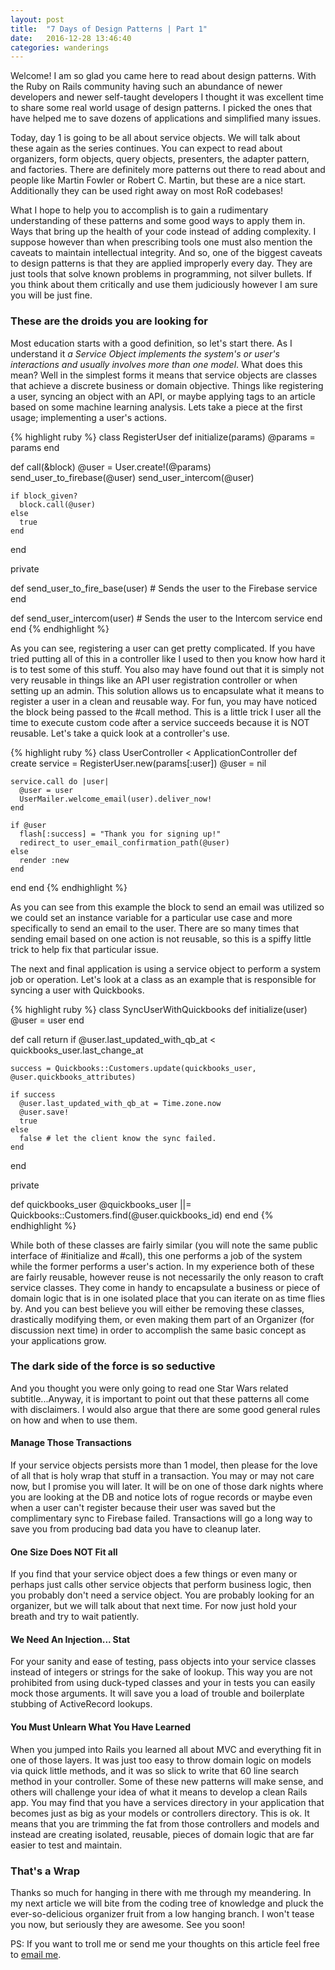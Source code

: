```yaml
---
layout: post
title:  "7 Days of Design Patterns | Part 1"
date:   2016-12-28 13:46:40
categories: wanderings
---
```

Welcome! I am so glad you came here to read about design patterns. With the Ruby on Rails community having such an abundance of newer developers and newer self-taught developers I thought it was excellent time to share some real world usage of design patterns. I picked the ones that have helped me to save dozens of applications and simplified many issues.

Today, day 1 is going to be all about service objects. We will talk about these again as the series continues. You can expect to read about organizers, form objects, query objects, presenters, the adapter pattern, and factories. There are definitely more patterns out there to read about and people like Martin Fowler or Robert C. Martin, but these are a nice start. Additionally they can be used right away on most RoR codebases!

What I hope to help you to accomplish is to gain a rudimentary understanding of these patterns and some good ways to apply them in. Ways that bring up the health of your code instead of adding complexity. I suppose however than when prescribing tools one must also mention the caveats to maintain intellectual integrity. And so, one of the biggest caveats to design patterns is that they are applied improperly every day. They are just tools that solve known problems in programming, not silver bullets. If you think about them critically and use them judiciously however I am sure you will be just fine.

### These are the droids you are looking for

Most education starts with a good definition, so let's start there. As I understand it *a Service Object implements the system's  or user's interactions and usually involves more than one model*. What does this mean? Well in the simplest forms it means that service objects are classes that achieve a discrete business or domain objective. Things like registering a user, syncing an object with an API, or maybe applying tags to an article based on some machine learning analysis. Lets take a piece at the first usage; implementing a user's actions.

{% highlight ruby %}
class RegisterUser
  def initialize(params)
    @params = params
  end

  def call(&block)
    @user = User.create!(@params)
    send_user_to_firebase(@user)
    send_user_intercom(@user)

    if block_given?
      block.call(@user)
    else
      true
    end
  end

  private

  def send_user_to_fire_base(user)
    # Sends the user to the Firebase service
  end

  def send_user_intercom(user)
    # Sends the user to the Intercom service
  end
end
{% endhighlight %}

As you can see, registering a user can get pretty complicated. If you have tried putting all of this in a controller like I used to then you know how hard it is to test some of this stuff. You also may have found out that it is simply not very reusable in things like an API user registration controller or when setting up an admin. This solution allows us to encapsulate what it means to register a user in a clean and reusable way. For fun, you may have noticed the block being passed to the #call method. This is a little trick I user all the time to execute custom code after a service succeeds because it is NOT reusable. Let's take a quick look at a controller's use.

{% highlight ruby %}
class UserController < ApplicationController
  def create
    service = RegisterUser.new(params[:user])
    @user = nil

    service.call do |user|
      @user = user
      UserMailer.welcome_email(user).deliver_now!
    end

    if @user
      flash[:success] = "Thank you for signing up!"
      redirect_to user_email_confirmation_path(@user)
    else
      render :new
    end
  end
end
{% endhighlight %}

As you can see from this example the block to send an email was utilized so we could set an instance variable for a particular use case and more specifically to send an email to the user. There are so many times that sending email based on one action is not reusable, so this is a spiffy little trick to help fix that particular issue.

The next and final application is using a service object to perform a system job or operation. Let's look at a class as an example that is responsible for syncing a user with Quickbooks.

{% highlight ruby %}
class SyncUserWithQuickbooks
  def initialize(user)
    @user = user
  end

  def call
    return if @user.last_updated_with_qb_at < quickbooks_user.last_change_at

    success = Quickbooks::Customers.update(quickbooks_user, @user.quickbooks_attributes)

    if success
      @user.last_updated_with_qb_at = Time.zone.now
      @user.save!
      true
    else
      false # let the client know the sync failed.
    end
  end

  private

  def quickbooks_user
    @quickbooks_user ||= Quickbooks::Customers.find(@user.quickbooks_id)
  end
end
{% endhighlight %}

While both of these classes are fairly similar (you will note the same public interface of #initialize and #call), this one performs a job of the system while the former performs a user's action. In my experience both of these are fairly reusable, however reuse is not necessarily the only reason to craft service classes. They come in handy to encapsulate a business or piece of domain logic that is in one isolated place that you can iterate on as time flies by. And you can best believe you will either be removing these classes, drastically modifying them, or even making them part of an Organizer (for discussion next time) in order to accomplish the same basic concept as your applications grow.

### The dark side of the force is so seductive
And you thought you were only going to read one Star Wars related subtitle...Anyway, it is important to point out that these patterns all come with disclaimers. I would also argue that there are some good general rules on how and when to use them.

#### Manage Those Transactions
If your service objects persists more than 1 model, then please for the love of all that is holy wrap that stuff in a transaction. You may or may not care now, but I promise you will later. It will be on one of those dark nights where you are looking at the DB and notice lots of rogue records or maybe even when a user can't register because their user was saved but the complimentary sync to Firebase failed. Transactions will go a long way to save you from producing bad data you have to cleanup later.

#### One Size Does NOT Fit all
If you find that your service object does a few things or even many or perhaps just calls other service objects that perform business logic, then you probably don't need a service object. You are probably looking for an organizer, but we will talk about that next time. For now just hold your breath and try to wait patiently.

#### We Need An Injection... Stat
For your sanity and ease of testing, pass objects into your service classes instead of integers or strings for the sake of lookup. This way you are not prohibited from using duck-typed classes and your in tests you can easily mock those arguments. It will save you a load of trouble and boilerplate stubbing of ActiveRecord lookups.

#### You Must Unlearn What You Have Learned
When you jumped into Rails you learned all about MVC and everything fit in one of those layers. It was just too easy to throw domain logic on models via quick little methods, and it was so slick to write that 60 line search method in your controller. Some of these new patterns will make sense, and others will challenge your idea of what it means to develop a clean Rails app. You may find that you have a services directory in your application that becomes just as big as your models or controllers directory. This is ok. It means that you are trimming the fat from those controllers and models and instead are creating isolated, reusable, pieces of domain logic that are far easier to test and maintain.

### That's a Wrap
Thanks so much for hanging in there with me through my meandering. In my next article we will bite from the coding tree of
knowledge and pluck the ever-so-delicious organizer fruit from a low hanging branch. I won't tease you now, but seriously they are awesome. See you soon!

PS: If you want to troll me or send me your thoughts on this article feel free to [email me](mailto:caseyr.provost@gmail.com).
